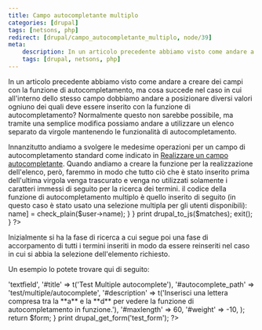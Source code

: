 ```yaml
---
title: Campo autocompletante multiplo
categories: [drupal]
tags: [netsons, php]
redirect: [drupal/campo_autocompletante_multiplo, node/39]
meta:
    description: In un articolo precedente abbiamo visto come andare a creare dei campi con la funzione di autocompletamento, ma cosa succede nel caso in cui all'interno dello stesso campo dobbiamo andare a posizionare diversi valori ogniuno dei quali deve essere inserito con la funzione di autocompletamento? Normalmente questo non sarebbe possibile, ma tramite una semplice modifica possiamo andare a utilizzare un elenco separato da virgole mantenendo le funzionalità di autocompletamento.
    tags: [drupal, netsons, php]
---
```

In un articolo precedente abbiamo visto come andare a creare dei campi con la funzione di autocompletamento, ma cosa succede nel caso in cui all'interno dello stesso campo dobbiamo andare a posizionare diversi valori ogniuno dei quali deve essere inserito con la funzione di autocompletamento? Normalmente questo non sarebbe possibile, ma tramite una semplice modifica possiamo andare a utilizzare un elenco separato da virgole mantenendo le funzionalità di autocompletamento.
<!--break-->
<p>Innanzitutto andiamo a svolgere le medesime operazioni per un campo di autocompletamento standard come indicato in <a href="/realizzare_campo_autocomplete" title="Realizzare un campo con funzioni di autocompletamento">Realizzare un campo autocompletante</a>. Quando andiamo a creare la funzione per la realizzazione dell'elenco, però, faremmo in modo che tutto ciò che è stato inserito prima dell'ultima virgola venga trascurato e venga no utilizzati solamente i caratteri immessi di seguito per la ricerca dei termini. il codice della funzione di autocompletamento multiplo è quello inserito di seguito (in questo caso è stato usato una selezione multipla per gli utenti disponibili):
<?php
function test_multiple_autocomplete($string_start = '') {
  $matches = array();
  $string  = '';
  $alluser = '';
  if($string_start != '') {
    $nomi     = explode(',', $string_start);
    $num_user = count($nomi);
    $string   = ltrim(rtrim($nomi[$num_user - 1]));
    for ( $i = 0; $i < $num_user - 1; $i++) {
      $alluser .= ltrim(rtrim($nomi[$i])) . ', ';
    }
  }
  if ($string) {
    $result = db_query_range("SELECT name FROM {users} WHERE LOWER(name) LIKE LOWER('%s%%')", $string, 0, 10);
    while ($user = db_fetch_object($result)) {
      $matches[ $alluser . $user->name] = check_plain($user->name);
    }
  }
  print drupal_to_js($matches);
  exit();
}
?>

Inizialmente si ha la fase di ricerca a cui segue poi una fase di accorpamento di tutti i termini inseriti in modo da essere reinseriti nel caso in cui si abbia la selezione dell'elemento richiesto.</p>

Un esempio lo potete trovare qui di seguito:
<?php
function test_form() {

  $form['test']  = array(
    '#type' => 'textfield',
    '#title' => t('Test Multiple autocomplete'),
    '#autocomplete_path' => 'test/multiple/autocomplete',
    '#description' => t('Inserisci una lettera compresa tra la **a** e la **d** per vedere la funzione di autocompletamento in funzione.'),
    '#maxlength' => 60,
    '#weight' => -10,
  );

  return $form;
}
print drupal_get_form('test_form');
?>
